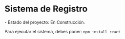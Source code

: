 <h1> Sistema de Registro </h1>
- Estado del proyecto: En Construcción.

Para ejecutar el sistema, debes poner:
```npm install react```
